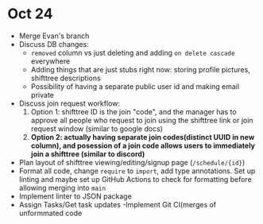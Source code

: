 # Oct 24

- Merge Evan's branch
- Discuss DB changes:
  - `removed` column vs just deleting and adding `on delete cascade` everywhere
  - Adding things that are just stubs right now: storing profile pictures, shifttree descriptions
  - Possibility of having a separate public user id and making email private
- Discuss join request workflow:
  1. Option 1: shifttree ID is the join "code", and the manager has to approve all people who request to join using the shifttree link or join request window
     (similar to google docs)
  2. **Option 2: actually having separate join codes(distinct UUID in new column), and posession of a join code allows users to immediately join a shifttree
     (similar to discord)**
- Plan layout of shifttree viewing/editing/signup page (`/schedule/{id}`)
- Format all code, change `require` to `import`, add type annotations. Set up linting and maybe set up GitHub Actions to check for formatting before allowing
  merging into `main`
- Implement linter to JSON package
- Assign Tasks/Get task updates
 -Implement Git CI(merges of unformmated code
